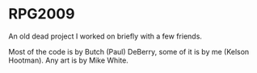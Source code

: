 # RPG2009
An old dead project I worked on briefly with a few friends.

Most of the code is by Butch (Paul) DeBerry, some of it is by me (Kelson Hootman).  Any art is by Mike White.
